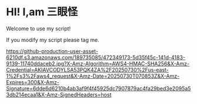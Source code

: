 # HI! I,am 三眼怪 
Welcome to use my script!

If you modify my script please tag me.

https://github-production-user-asset-6210df.s3.amazonaws.com/189735085/472349173-5d35f45c-141d-4183-9139-11740ddaceb2.jpg?X-Amz-Algorithm=AWS4-HMAC-SHA256&X-Amz-Credential=AKIAVCODYLSA53PQK4ZA%2F20250730%2Fus-east-1%2Fs3%2Faws4_request&X-Amz-Date=20250730T070853Z&X-Amz-Expires=300&X-Amz-Signature=6dde6d6210b4ab3af9f4f45925dc7907879ac4fa29bed3e2095a53db214ecaa1&X-Amz-SignedHeaders=host
